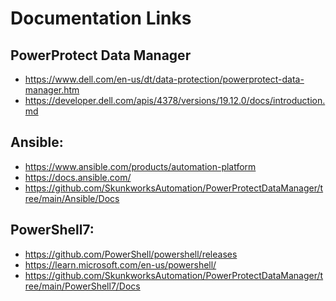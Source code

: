 # Documentation Links
## PowerProtect Data Manager
* https://www.dell.com/en-us/dt/data-protection/powerprotect-data-manager.htm <br/>
* https://developer.dell.com/apis/4378/versions/19.12.0/docs/introduction.md

## Ansible:
* https://www.ansible.com/products/automation-platform <br/>
* https://docs.ansible.com/
* https://github.com/SkunkworksAutomation/PowerProtectDataManager/tree/main/Ansible/Docs

## PowerShell7:
* https://github.com/PowerShell/powershell/releases
* https://learn.microsoft.com/en-us/powershell/ 
* https://github.com/SkunkworksAutomation/PowerProtectDataManager/tree/main/PowerShell7/Docs